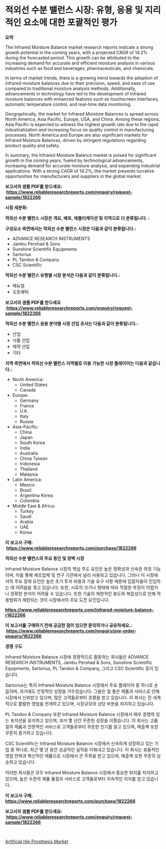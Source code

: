 <p><h1>적외선 수분 밸런스 시장: 유형, 응용 및 지리적인 요소에 대한 포괄적인 평가</h1></p><p><strong>요약</strong></p>
<p><p>The Infrared Moisture Balance market research reports indicate a strong growth potential in the coming years, with a projected CAGR of 14.2% during the forecasted period. This growth can be attributed to the increasing demand for accurate and efficient moisture analysis in various industries such as food and beverages, pharmaceuticals, and chemicals.</p><p>In terms of market trends, there is a growing trend towards the adoption of infrared moisture balances due to their precision, speed, and ease of use compared to traditional moisture analysis methods. Additionally, advancements in technology have led to the development of infrared moisture balances with enhanced features such as touchscreen interfaces, automatic temperature control, and real-time data monitoring.</p><p>Geographically, the market for Infrared Moisture Balances is spread across North America, Asia Pacific, Europe, USA, and China. Among these regions, Asia Pacific is expected to witness the highest growth rate due to the rapid industrialization and increasing focus on quality control in manufacturing processes. North America and Europe are also significant markets for Infrared Moisture Balances, driven by stringent regulations regarding product quality and safety.</p><p>In summary, the Infrared Moisture Balance market is poised for significant growth in the coming years, fueled by technological advancements, increasing demand for accurate moisture analysis, and expanding industrial applications. With a strong CAGR of 14.2%, the market presents lucrative opportunities for manufacturers and suppliers in the global market.</p></p>
<p><strong>보고서의 샘플 PDF를 받으세요: &nbsp;<a href="https://www.reliableresearchreports.com/enquiry/request-sample/1822266">https://www.reliableresearchreports.com/enquiry/request-sample/1822266</a></strong></p>
<p><strong>시장 세분화:</strong></p>
<p><strong> 적외선 수분 밸런스 시장은 개요, 배포, 애플리케이션 및 지역으로 더 분류됩니다. :</strong></p>
<p><strong>구성요소 측면에서는 적외선 수분 밸런스 시장은 다음과 같이 분류됩니다.:</strong></p>
<p><ul><li>ADVANCE RESEARCH INSTRUMENTS</li><li>Jambu Pershad & Sons</li><li>Sunshine Scientific Equipments</li><li>Sartorius</li><li>PL Tandon & Company</li><li>CSC Scientific</li></ul></p>
<p><strong> 적외선 수분 밸런스 유형별 시장 분석은 다음과 같이 분류됩니다.:</strong></p>
<p><ul><li>매뉴얼</li><li>오토매틱</li></ul></p>
<p><strong>보고서의 샘플 PDF를 받으세요 :<a href="https://www.reliableresearchreports.com/enquiry/request-sample/1822266">https://www.reliableresearchreports.com/enquiry/request-sample/1822266</a></strong></p>
<p><strong> 적외선 수분 밸런스 응용 분야별 시장 산업 조사는 다음과 같이 분류됩니다.:</strong></p>
<p><ul><li>산업</li><li>식품 산업</li><li>제약 산업</li><li>기타</li></ul></p>
<p><strong>지역 측면에서 적외선 수분 밸런스 지역별로 이용 가능한 시장 플레이어는 다음과 같습니다.:</strong></p>
<p><ul>
    <li>
        North America:
        <ul>
            <li>United States</li>
            <li>Canada</li>
        </ul>
    </li>
    <li>
        Europe:
        <ul>
            <li>Germany</li>
            <li>France</li>
            <li>U.K.</li>
            <li>Italy</li>
            <li>Russia</li>
        </ul>
    </li>
    <li>
        Asia-Pacific:
        <ul>
            <li>China</li>
            <li>Japan</li>
            <li>South Korea</li>
            <li>India</li>
            <li>Australia</li>
            <li>China Taiwan</li>
            <li>Indonesia</li>
            <li>Thailand</li>
            <li>Malaysia</li>
        </ul>
    </li>
    <li>
        Latin America:
        <ul>
            <li>Mexico</li>
            <li>Brazil</li>
            <li>Argentina Korea</li>
            <li>Colombia</li>
        </ul>
    </li>
    <li>
        Middle East & Africa:
        <ul>
            <li>Turkey</li>
            <li>Saudi</li>
            <li>Arabia</li>
            <li>UAE</li>
            <li>Korea</li>
        </ul>
    </li>
    </ul></p>
<p><strong>이 보고서 구매: &nbsp;<a href="https://www.reliableresearchreports.com/purchase/1822266">https://www.reliableresearchreports.com/purchase/1822266</a></strong></p>
<p><strong>적외선 수분 밸런스의 주요 동인 및 장벽 시장</strong></p>
<p><p>Infrared Moisture Balance 시장의 핵심 주도 요인은 높은 정확성과 신속한 측정 기능이며, 이를 통해 제조업체 및 연구 기관에서 널리 사용되고 있습니다. 그러나 이 시장에서의 주요 장애 요인은 높은 초기 투자 비용과 기술 요구 사항 때문에 입찰자들이 진입하는 데 어려움을 겪고 있습니다. 또한, 시료의 크기나 형태에 따라 적절한 측정이 어렵거나 정확한 분석이 어려울 수 있습니다. 또한 기술의 제한적인 용도와 복잡성으로 인해 적용범위가 제한되는 것이 시장에서의 주요 도전 요인입니다.</p></p>
<p><strong><a href="https://www.reliableresearchreports.com/infrared-moisture-balance-r1822266">https://www.reliableresearchreports.com/infrared-moisture-balance-r1822266</a></strong></p>
<p><strong>이 보고서를 구매하기 전에 궁금한 점이 있으면 문의하거나 공유하세요.: &nbsp;<a href="https://www.reliableresearchreports.com/enquiry/pre-order-enquiry/1822266">https://www.reliableresearchreports.com/enquiry/pre-order-enquiry/1822266</a></strong></p>
<p><strong>경쟁 구도</strong></p>
<p><p>Infrared Moisture Balance 시장에 경쟁적으로 활동하는 회사들은 ADVANCE RESEARCH INSTRUMENTS, Jambu Pershad & Sons, Sunshine Scientific Equipments, Sartorius, PL Tandon & Company, 그리고 CSC Scientific 등이 있습니다.</p><p>Sartorius는 특히 Infrared Moisture Balance 시장에서 주요 플레이어 중 하나로 손꼽히며, 과거에도 안정적인 성장을 거두었습니다. 그들은 질 좋은 제품과 서비스로 인해 시장에서 신뢰받고 있으며, 많은 고객들로부터 호평을 받고 있습니다. 이 회사는 전 세계적으로 활발한 영업을 전개하고 있으며, 시장규모의 상당 부분을 차지하고 있습니다.</p><p>PL Tandon & Company 또한 Infrared Moisture Balance 시장에서 매우 경쟁력 있는 포지션을 유지하고 있으며, 과거 몇 년간 꾸준한 성장을 이뤘습니다. 이 회사는 고품질의 제품과 전문적인 서비스로 고객들로부터 꾸준한 인기를 끌고 있으며, 매출액 또한 꾸준히 증가하고 있습니다.</p><p>CSC Scientific는 Infrared Moisture Balance 시장에서 신속하게 성장하고 있는 기업 중 하나로, 최근 몇 년 동안 성공적인 실적을 이뤄내고 있습니다. 이 회사는 효율적인 영업 전략과 혁신적인 제품으로 시장에서 큰 주목을 받고 있으며, 매출액 또한 꾸준히 상승하고 있습니다.</p><p>이러한 회사들은 모두 Infrared Moisture Balance 시장에서 중요한 위치를 차지하고 있으며, 높은 수준의 제품 품질과 서비스로 고객들로부터 지속적인 지지를 얻고 있습니다.</p></p>
<p><strong>이 보고서 구매: &nbsp; <a href="https://www.reliableresearchreports.com/purchase/1822266">https://www.reliableresearchreports.com/purchase/1822266</a></strong></p>
<p><strong>보고서의 샘플 PDF를 받으세요: &nbsp;<a href="https://www.reliableresearchreports.com/enquiry/request-sample/1822266">https://www.reliableresearchreports.com/enquiry/request-sample/1822266</a></strong><strong></strong></p>
<p>&nbsp;</p>
<p><p><a href="https://skillful-vermicelli-b89.notion.site/Artificial-Hip-Prosthesis-Market-Focuses-on-Market-Share-Size-and-Projected-Forecast-Till-2031-78d2cee1286745648d1fbc76c16639f5">Artificial Hip Prosthesis Market</a></p></p>